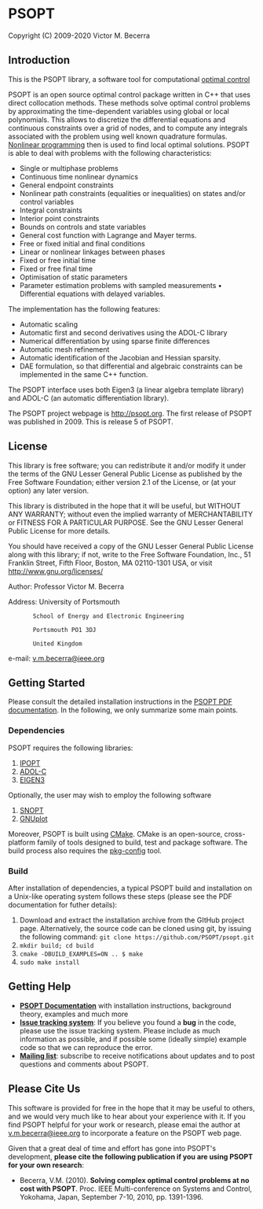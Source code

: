 
PSOPT
=====

Copyright (C) 2009-2020 Victor M. Becerra


Introduction
------------

This is the PSOPT library, a software tool for computational [optimal control](http://www.scholarpedia.org/article/Optimal_control)

PSOPT is an open source optimal control package written in C++ that uses direct collocation methods. These methods solve optimal control problems by approximating the time-dependent variables using global or local polynomials. This allows to discretize the differential equations and continuous constraints over a grid of nodes, and to compute any integrals associated with the problem using well known quadrature formulas. [Nonlinear programming](https://en.wikipedia.org/wiki/Nonlinear_programming) then is used to find local optimal solutions. PSOPT is able to deal with problems with the following characteristics:

-  Single or multiphase problems
-  Continuous time nonlinear dynamics
-  General endpoint constraints
-  Nonlinear path constraints (equalities or inequalities) on states and/or control variables
- Integral constraints
-  Interior point constraints
-  Bounds on controls and state variables
-  General cost function with Lagrange and Mayer terms.
-  Free or fixed initial and final conditions
- Linear or nonlinear linkages between phases
-  Fixed or free initial time
-  Fixed or free final time
- Optimisation of static parameters
- Parameter estimation problems with sampled measurements • Differential equations with delayed variables.

The implementation has the following features:

- Automatic scaling
- Automatic first and second derivatives using the ADOL-C library
- Numerical differentiation by using sparse finite differences
- Automatic mesh refinement
- Automatic identification of the Jacobian and Hessian sparsity.
- DAE formulation, so that differential and algebraic constraints can be implemented in the same C++ function.

The PSOPT interface uses both Eigen3 (a linear algebra template library) and ADOL-C (an automatic differentiation library).

The PSOPT project webpage is <http://psopt.org>. The first release of PSOPT was published in 2009. This is release 5 of PSOPT.


License
----------


This library is free software; you can redistribute it and/or
modify it under the terms of the GNU Lesser General Public
License as published by the Free Software Foundation; either
version 2.1 of the License, or (at your option) any later version.

This library is distributed in the hope that it will be useful,
but WITHOUT ANY WARRANTY; without even the implied warranty of
MERCHANTABILITY or FITNESS FOR A PARTICULAR PURPOSE.  See the GNU
Lesser General Public License for more details.

You should have received a copy of the GNU Lesser General Public
License along with this library; if not, write to the Free Software
Foundation, Inc., 51 Franklin Street, Fifth Floor, Boston, MA  02110-1301  USA,
or visit http://www.gnu.org/licenses/

Author:    Professor Victor M. Becerra

Address:   University of Portsmouth

           School of Energy and Electronic Engineering
           
           Portsmouth PO1 3DJ
           
           United Kingdom

e-mail:    v.m.becerra@ieee.org


Getting Started
---------------

Please consult the detailed installation instructions in the [PSOPT PDF documentation](https://github.com/PSOPT/psopt/blob/master/doc/PSOPT_Manual_R5.pdf). In the following, we only summarize some main points.

### Dependencies

PSOPT requires the following libraries:

1. [IPOPT](https://github.com/coin-or/Ipopt )
2. [ADOL-C](https://github.com/coin-or/ADOL-C)
3. [EIGEN3](http://eigen.tuxfamily.org/)

Optionally, the user may wish to employ the following software
1. [SNOPT](http://www.sbsi-sol-optimize.com/manuals/SNOPT-Manual.pdf)
2. [GNUplot](http://www.gnuplot.info)

Moreover, PSOPT is built using [CMake](https://cmake.org/download/). CMake is an open-source, cross-platform family of tools designed to build, test and package software. The build process also requires the [pkg-config](https://www.freedesktop.org/wiki/Software/pkg-config/) tool.  

### Build

After installation of dependencies, a typical PSOPT build and installation on a Unix-like operating system follows these steps (please see the PDF documentation for futher details):

1. Download and extract the installation archive from the GItHub project page. Alternatively, the source code can be cloned using git, by issuing the following command: 
         `git clone https://github.com/PSOPT/psopt.git`
2.  `mkdir build; cd build`
3. `cmake -DBUILD_EXAMPLES=ON .. $ make`
4.  `sudo make install`


Getting Help
------------

* **[PSOPT Documentation](https://github.com/PSOPT/psopt/blob/master/doc/PSOPT_Manual_R5.pdf)** with installation instructions, background theory, examples and much more
 * **[Issue tracking system](https://github.com/PSOPT/psopt/issues/)**: If you believe you found a **bug** in the code, please use the issue tracking system.
   Please include as much information as possible, and if possible some (ideally simple) example code so that we can reproduce the error.
 * **[Mailing list](http://groups.google.com/group/psopt-users-group)**: subscribe to receive notifications about updates and to post questions and comments about PSOPT.


Please Cite Us
--------------

This software is provided for free in the hope that it may be useful to others, and we would very much like to hear about your experience with it. If you find PSOPT helpful for your work or research, please emai the author at v.m.becerra@ieee.org  to incorporate a feature on the PSOPT web page.

Given that a great deal of time and effort has gone into PSOPT's development, **please cite the following publication if you are using PSOPT for your own research**:

* Becerra, V.M. (2010). **Solving complex optimal control problems at no cost with PSOPT**. Proc. IEEE Multi-conference on Systems and Control, Yokohama, Japan, September 7-10, 2010, pp. 1391-1396.

